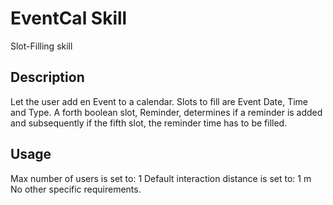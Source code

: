# EventCal Skill
Slot-Filling skill

## Description
Let the user add en Event to a calendar. Slots to fill are Event Date, Time and Type. A forth boolean slot, Reminder, determines if a reminder is added and subsequently if the fifth slot, the reminder time has to be filled.


## Usage
Max number of users is set to: 1
Default interaction distance is set to: 1 m
No other specific requirements. 